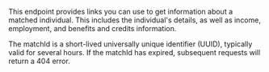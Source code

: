 <p>This endpoint provides links you can use to get information about a matched individual. This includes the individual's details, as well as income, employment, and benefits and credits information.</p>
<p>The matchId is a short-lived universally unique identifier (UUID), typically valid for several hours. If the matchId has expired, subsequent requests will return a 404 error.</p>